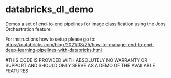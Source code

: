 # databricks_dl_demo
Demos a set of end-to-end pipelines for image classification using the Jobs Orchestration feature

For instructions how to setup please go to: https://databricks.com/blog/2021/08/25/how-to-manage-end-to-end-deep-learning-pipelines-with-databricks.html

#THIS CODE IS PROVIDED WITH ABSOLUTELY NO WARRANTY OR SUPPORT AND SHOULD ONLY SERVE AS A DEMO OF THE AVAILABLE FEATURES
